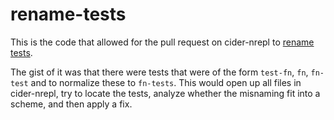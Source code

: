 # rename-tests

This is the code that allowed for the pull request on cider-nrepl to [rename tests](https://github.com/clojure-emacs/cider-nrepl/pull/366).

The gist of it was that there were tests that were of the form `test-fn`, `fn`, `fn-test` and to normalize these to `fn-tests`. This would open up all files in cider-nrepl, try to locate the tests, analyze whether the misnaming fit into a scheme, and then apply a fix.
